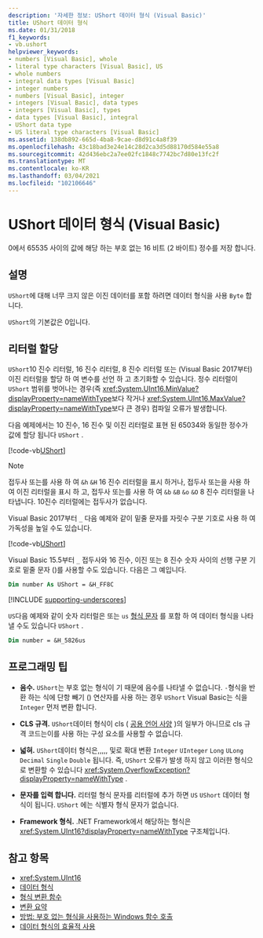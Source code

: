 ```yaml
---
description: '자세한 정보: UShort 데이터 형식 (Visual Basic)'
title: UShort 데이터 형식
ms.date: 01/31/2018
f1_keywords:
- vb.ushort
helpviewer_keywords:
- numbers [Visual Basic], whole
- literal type characters [Visual Basic], US
- whole numbers
- integral data types [Visual Basic]
- integer numbers
- numbers [Visual Basic], integer
- integers [Visual Basic], data types
- integers [Visual Basic], types
- data types [Visual Basic], integral
- UShort data type
- US literal type characters [Visual Basic]
ms.assetid: 138db892-665d-4ba8-9cae-d8d91c4a8f39
ms.openlocfilehash: 43c18bad3e24e14c28d2ca3d5d88170d584e55a8
ms.sourcegitcommit: 42d436ebc2a7ee02fc1848c7742bc7d80e13fc2f
ms.translationtype: MT
ms.contentlocale: ko-KR
ms.lasthandoff: 03/04/2021
ms.locfileid: "102106646"
---
```

# <a name="ushort-data-type-visual-basic"></a>UShort 데이터 형식 (Visual Basic)

0에서 65535 사이의 값에 해당 하는 부호 없는 16 비트 (2 바이트) 정수를 저장 합니다.  
  
## <a name="remarks"></a>설명

 `UShort`에 대해 너무 크지 않은 이진 데이터를 포함 하려면 데이터 형식을 사용 `Byte` 합니다.  
  
 `UShort`의 기본값은 0입니다.  

## <a name="literal-assignments"></a>리터럴 할당

`UShort`10 진수 리터럴, 16 진수 리터럴, 8 진수 리터럴 또는 (Visual Basic 2017부터) 이진 리터럴을 할당 하 여 변수를 선언 하 고 초기화할 수 있습니다. 정수 리터럴이 `UShort` 범위를 벗어나는 경우(즉 <xref:System.UInt16.MinValue?displayProperty=nameWithType>보다 작거나 <xref:System.UInt16.MaxValue?displayProperty=nameWithType>보다 큰 경우) 컴파일 오류가 발생합니다.

다음 예제에서는 10 진수, 16 진수 및 이진 리터럴로 표현 된 65034와 동일한 정수가 값에 할당 됩니다 `UShort` .
  
[!code-vb[UShort](../../../../samples/snippets/visualbasic/language-reference/data-types/numeric-literals.vb#UShort)]

> [!NOTE]
> 접두사 또는를 사용 하 여 `&h` `&H` 16 진수 리터럴을 표시 하거나, 접두사 또는을 사용 하 여 이진 리터럴을 표시 하 고, 접두사 또는를 사용 하 여 `&b` `&B` `&o` `&O` 8 진수 리터럴을 나타냅니다. 10진수 리터럴에는 접두사가 없습니다.

Visual Basic 2017부터 `_` 다음 예제와 같이 밑줄 문자를 자릿수 구분 기호로 사용 하 여 가독성을 높일 수도 있습니다.

[!code-vb[UShort](../../../../samples/snippets/visualbasic/language-reference/data-types/numeric-literals.vb#UShortS)]

Visual Basic 15.5부터 `_` 접두사와 16 진수, 이진 또는 8 진수 숫자 사이의 선행 구분 기호로 밑줄 문자 ()를 사용할 수도 있습니다. 다음은 그 예입니다. 

```vb
Dim number As UShort = &H_FF8C
```

[!INCLUDE [supporting-underscores](../../../../includes/vb-separator-langversion.md)]

`US`다음 예제와 같이 숫자 리터럴은 또는 `us` [형식 문자](../../programming-guide/language-features/data-types/type-characters.md) 를 포함 하 여 데이터 형식을 나타낼 수도 있습니다 `UShort` .

```vb
Dim number = &H_5826us
```

## <a name="programming-tips"></a>프로그래밍 팁
  
- **음수.** `UShort`는 부호 없는 형식이 기 때문에 음수를 나타낼 수 없습니다. `-`형식을 반환 하는 식에 단항 빼기 () 연산자를 사용 하는 경우 `UShort` Visual Basic는 식을 `Integer` 먼저 변환 합니다.  
  
- **CLS 규격.** `UShort`데이터 형식이 cls ( [공용 언어 사양](https://www.ecma-international.org/publications-and-standards/standards/ecma-335/) )의 일부가 아니므로 cls 규격 코드는이를 사용 하는 구성 요소를 사용할 수 없습니다.
  
- **넓혀.** `UShort`데이터 형식은,,,,, 및로 확대 변환 `Integer` `UInteger` `Long` `ULong` `Decimal` `Single` `Double` 됩니다. 즉, `UShort` 오류가 발생 하지 않고 이러한 형식으로 변환할 수 있습니다 <xref:System.OverflowException?displayProperty=nameWithType> .  
  
- **문자를 입력 합니다.** 리터럴 형식 문자를 리터럴에 추가 하면 `US` `UShort` 데이터 형식이 됩니다. `UShort` 에는 식별자 형식 문자가 없습니다.  
  
- **Framework 형식.** .NET Framework에서 해당하는 형식은 <xref:System.UInt16?displayProperty=nameWithType> 구조체입니다.  
  
## <a name="see-also"></a>참고 항목

- <xref:System.UInt16>
- [데이터 형식](index.md)
- [형식 변환 함수](../functions/type-conversion-functions.md)
- [변환 요약](../keywords/conversion-summary.md)
- [방법: 부호 없는 형식을 사용하는 Windows 함수 호출](../../programming-guide/com-interop/how-to-call-a-windows-function-that-takes-unsigned-types.md)
- [데이터 형식의 효율적 사용](../../programming-guide/language-features/data-types/efficient-use-of-data-types.md)
